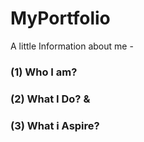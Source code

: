 # MyPortfolio
A little Information about me - <br>
### (1) Who I am? <br>
### (2) What I Do? &amp; <br>
### (3) What i Aspire?
